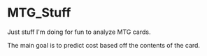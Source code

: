 # MTG_Stuff
Just stuff I'm doing for fun to analyze MTG cards.

The main goal is to predict cost based off the contents of the card.

